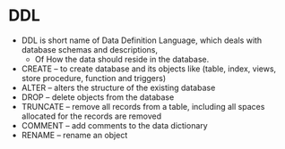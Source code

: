 
# DDL

- DDL is short name of Data Definition Language, which deals with database schemas and descriptions, 
  - Of How the data should reside in the database.
- CREATE – to create database and its objects like (table, index, views, store procedure, function and triggers)
- ALTER – alters the structure of the existing database
- DROP – delete objects from the database
- TRUNCATE – remove all records from a table, including all spaces allocated for the records are removed
- COMMENT – add comments to the data dictionary
- RENAME – rename an object